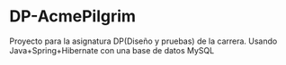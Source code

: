 # DP-AcmePilgrim
Proyecto para la asignatura DP(Diseño y pruebas) de la carrera. Usando Java+Spring+Hibernate con una base de datos MySQL
